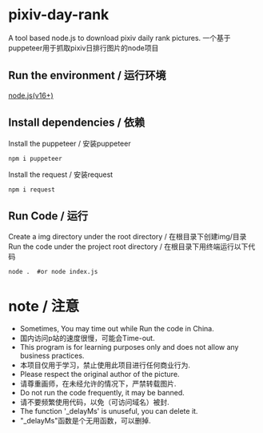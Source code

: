 # pixiv-day-rank
 A tool based node.js to download pixiv daily rank pictures.
 一个基于puppeteer用于抓取pixiv日排行图片的node项目

## Run the environment / 运行环境

[node.js(v16+)](http://nodejs.cn/)
## Install dependencies / 依赖
Install the puppeteer / 安装puppeteer
```npm
npm i puppeteer
```
Install the request / 安装request
```npm
npm i request
```
## Run Code / 运行
Create a img directory under the root directory / 在根目录下创建img/目录
Run the code under the project root directory / 在根目录下用终端运行以下代码
```node
node .  #or node index.js
```

# note / 注意
- Sometimes, You may time out while Run the code in China.
- 国内访问p站的速度很慢，可能会Time-out.
- This program is for learning purposes only and does not allow any business practices.
- 本项目仅用于学习，禁止使用此项目进行任何商业行为.
- Please respect the original author of the picture.
- 请尊重画师，在未经允许的情况下，严禁转载图片.
- Do not run the code frequently, it may be banned.
- 请不要频繁使用代码，以免（可访问域名）被封.
- The function '_delayMs' is unuseful, you can delete it.
- "_delayMs"函数是个无用函数，可以删掉.

